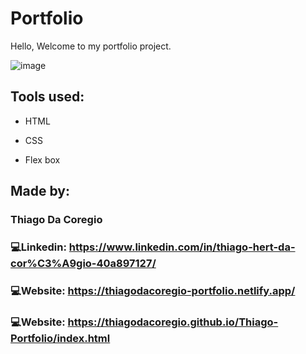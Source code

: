 # Portfolio 

Hello, Welcome to my portfolio project.

![image](https://user-images.githubusercontent.com/124211397/228677519-240e8b36-d3e0-43a8-9aa9-4299bf410cff.png)

## Tools used:

* HTML

* CSS

* Flex box

## Made by:

### Thiago Da Coregio

### :computer:Linkedin: https://www.linkedin.com/in/thiago-hert-da-cor%C3%A9gio-40a897127/

### :computer:Website: https://thiagodacoregio-portfolio.netlify.app/

### :computer:Website: https://thiagodacoregio.github.io/Thiago-Portfolio/index.html
